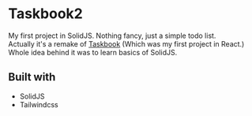 # Taskbook2
My first project in SolidJS. Nothing fancy, just a simple todo list.\
Actually it's a remake of [Taskbook](https://github.com/sam-kmn/taskbook) (Which was my first project in React.)\
Whole idea behind it was to learn basics of SolidJS.

## Built with
* SolidJS
* Tailwindcss
